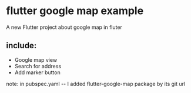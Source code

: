 # flutter google map example

A new Flutter project about google map in fluter

## include:
- Google map view
- Search for address
- Add marker button

note:
in pubspec.yaml -- I added flutter-google-map package by its git url



